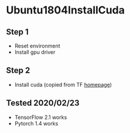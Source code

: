 # Ubuntu1804InstallCuda
## Step 1  
* Reset environment  
* Install gpu driver
## Step 2
* Install cuda (copied from TF [homepage](https://www.tensorflow.org/install/gpu))  
## Tested 2020/02/23
* TensorFlow 2.1 works
* Pytorch 1.4 works
